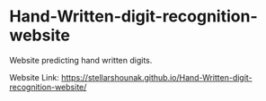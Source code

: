 # Hand-Written-digit-recognition-website
Website predicting hand written digits.

Website Link: https://stellarshounak.github.io/Hand-Written-digit-recognition-website/
